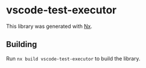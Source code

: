 # vscode-test-executor

This library was generated with [Nx](https://nx.dev).

## Building

Run `nx build vscode-test-executor` to build the library.
